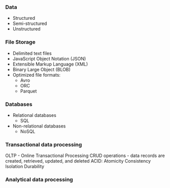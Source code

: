 ---
---

### Data 
- Structured
- Semi-structured
- Unstructured

### File Storage
- Delimited text files
- JavaScript Object Notation (JSON)
- Extensible Markup Language (XML)
- Binary Large Object (BLOB)
- Optimized file formats:
	- Avro
	- ORC
	- Parquet

### Databases
- Relational databases
	- SQL
- Non-relational databases
	- NoSQL

### Transactional data processing
OLTP - Online Transactional Processing
CRUD operations - data records are created, retrieved, updated, and deleted
ACID:
	Atomicity
	Consistency
	Isolation
	Durability

### Analytical data processing
